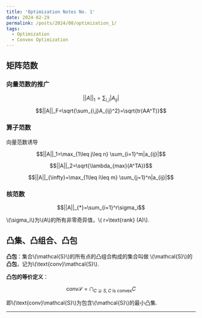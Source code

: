 ```yaml
---
title: 'Optimization Notes No. 1'
date: 2024-02-29
permalink: /posts/2024/08/optimization_1/
tags:
  - Optimization
  - Convex Optimization
---
```


## 矩阵范数
### 向量范数的推广

$$||A||_1=\sum_{i,j}|A_{ij}|$$

$$||A||_F=\sqrt{\sum_{i,j}A_{ij}^2}=\sqrt{tr(AA^T)}$$

### 算子范数
向量范数诱导

$$||A||_1=\max_{1\leq j\leq n} \sum_{i=1}^m|a_{ij}|$$

$$||A||_2=\sqrt{\lambda_{max}(A^TA)}$$

$$||A||_{\infty}=\max_{1\leq i\leq m} \sum_{j=1}^n|a_{ij}|$$

### 核范数

$$||A||_{*}=\sum_{i=1}^r\sigma_i$$

\\(\sigma_i\\)为\\(A\\)的所有非零奇异值，\\( r=\text{rank} (A)\\).

## 凸集、凸组合、凸包

**凸包**：集合\\(\mathcal{S}\\)的所有点的凸组合构成的集合叫做 \\(\mathcal{S}\\)的**凸包**，记为\\(\text{conv}\mathcal{S}\\).

**凸包的等价定义**：

$$\text{conv} \mathcal{S} = \bigcap_{C\supseteq S, C\text{ is convex}}C$$

即\\(\text{conv}\mathcal{S}\\)为包含\\(\mathcal{S}\\)的最小凸集.




------